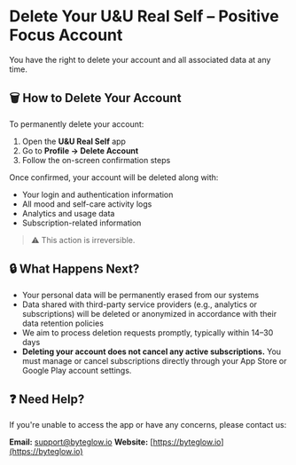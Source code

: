 # Delete Your U&U Real Self – Positive Focus Account

You have the right to delete your account and all associated data at any time.

## 🗑️ How to Delete Your Account

To permanently delete your account:

1. Open the **U&U Real Self** app
2. Go to **Profile → Delete Account**
3. Follow the on-screen confirmation steps

Once confirmed, your account will be deleted along with:

- Your login and authentication information
- All mood and self-care activity logs
- Analytics and usage data
- Subscription-related information

> ⚠️ This action is irreversible.

## 🔒 What Happens Next?

- Your personal data will be permanently erased from our systems
- Data shared with third-party service providers (e.g., analytics or subscriptions) will be deleted or anonymized in accordance with their data retention policies
- We aim to process deletion requests promptly, typically within 14–30 days
- **Deleting your account does not cancel any active subscriptions.** You must manage or cancel subscriptions directly through your App Store or Google Play account settings.

## ❓ Need Help?

If you're unable to access the app or have any concerns, please contact us:

**Email:** support@byteglow.io
**Website:** [https://byteglow.io](https://byteglow.io)